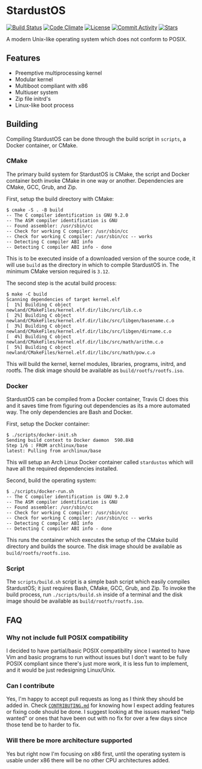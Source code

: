 # StardustOS

[![Build Status](https://img.shields.io/travis/com/RossComputerGuy/stardustos?style=for-the-badge)](https://travis-ci.com/RossComputerGuy/stardustos)
[![Code Climate](https://img.shields.io/codeclimate/coverage/RossComputerGuy/stardustos?style=for-the-badge)](https://codeclimate.com/github/RossComputerGuy/stardustos)
[![License](https://img.shields.io/github/license/RossComputerGuy/stardustos?style=for-the-badge)](https://github.com/RossComputerGuy/stardustos/blob/master/LICENSE)
[![Commit Activity](https://img.shields.io/github/commit-activity/w/RossComputerGuy/stardustos?style=for-the-badge)](https://github.com/RossComputerGuy/stardustos/pulse)
[![Stars](https://img.shields.io/github/stars/RossComputerGuy/stardustos?style=for-the-badge)](https://github.com/RossComputerGuy/stardustos/stargazers)

A modern Unix-like operating system which does not conform to POSIX.

## Features

* Preemptive multiprocessing kernel
* Modular kernel
* Multiboot compliant with x86
* Multiuser system
* Zip file initrd's
* Linux-like boot process

## Building

Compiling StardustOS can be done through the build script in `scripts`, a Docker container, or CMake.

### CMake

The primary build system for StardustOS is CMake,
the script and Docker container both invoke CMake in one way or another.
Dependencies are CMake, GCC, Grub, and Zip.

First, setup the build directory with CMake:

```
$ cmake -S . -B build
-- The C compiler identification is GNU 9.2.0
-- The ASM compiler identification is GNU
-- Found assembler: /usr/sbin/cc
-- Check for working C compiler: /usr/sbin/cc
-- Check for working C compiler: /usr/sbin/cc -- works
-- Detecting C compiler ABI info
-- Detecting C compiler ABI info - done
```

This is to be executed inside of a downloaded version of the source code,
it will use `build` as the directory in which to compile StardustOS in.
The minimum CMake version required is `3.12`.

The second step is the acutal build process:

```
$ make -C build
Scanning dependencies of target kernel.elf
[  1%] Building C object newland/CMakeFiles/kernel.elf.dir/libc/src/lib.c.o
[  2%] Building C object newland/CMakeFiles/kernel.elf.dir/libc/src/libgen/basename.c.o
[  3%] Building C object newland/CMakeFiles/kernel.elf.dir/libc/src/libgen/dirname.c.o
[  4%] Building C object newland/CMakeFiles/kernel.elf.dir/libc/src/math/arithm.c.o
[  5%] Building C object newland/CMakeFiles/kernel.elf.dir/libc/src/math/pow.c.o
```

This will build the kernel, kernel modules, libraries, programs, initrd,
and rootfs. The disk image should be available as `build/rootfs/rootfs.iso`.

### Docker

StardustOS can be compiled from a Docker container, Travis CI does this and
it saves time from figuring out dependencies as its a more automated way.
The only dependencies are Bash and Docker.

First, setup the Docker container:

```
$ ./scripts/docker-init.sh
Sending build context to Docker daemon  590.8kB
Step 1/6 : FROM archlinux/base
latest: Pulling from archlinux/base
```

This will setup an Arch Linux Docker container called `stardustos`
which will have all the required dependencies installed.

Second, build the operating system:

```
$ ./scripts/docker-run.sh
-- The C compiler identification is GNU 9.2.0
-- The ASM compiler identification is GNU
-- Found assembler: /usr/sbin/cc
-- Check for working C compiler: /usr/sbin/cc
-- Check for working C compiler: /usr/sbin/cc -- works
-- Detecting C compiler ABI info
-- Detecting C compiler ABI info - done
```

This runs the container which executes the setup of the CMake build directory
and builds the source. The disk image should be available as `build/rootfs/rootfs.iso`.

### Script

The `scripts/build.sh` script is a simple bash script which easily compiles
StardustOS; it just requires Bash, CMake, GCC, Grub, and Zip.
To invoke the build process, run `./scripts/build.sh` inside of a terminal
and the disk image should be available as `build/rootfs/rootfs.iso`.

## FAQ

### Why not include full POSIX compatibility

I decided to have partial/basic POSIX compatibility since
I wanted to have Vim and basic programs to run without issues
but I don't want to be fully POSIX compliant since there's just more work,
it is less fun to implement, and it would be just redesigning Linux/Unix.

### Can I contribute

Yes, I'm happy to accept pull requests as long as I think they
should be added in.
Check [`CONTRIBUTING.md`][contrib] for knowing how I expect adding features or
fixing code should be done. I suggest looking at the issues marked
"help wanted" or ones that have been out with no fix for over a few days
since those tend be to harder to fix.

[contrib]: https://github.com/RossComputerGuy/stardustos/blob/master/CONTRIBUTING.md

### Will there be more architecture supported

Yes but right now I'm focusing on x86 first, until the operating system
is usable under x86 there will be no other CPU architectures added.
